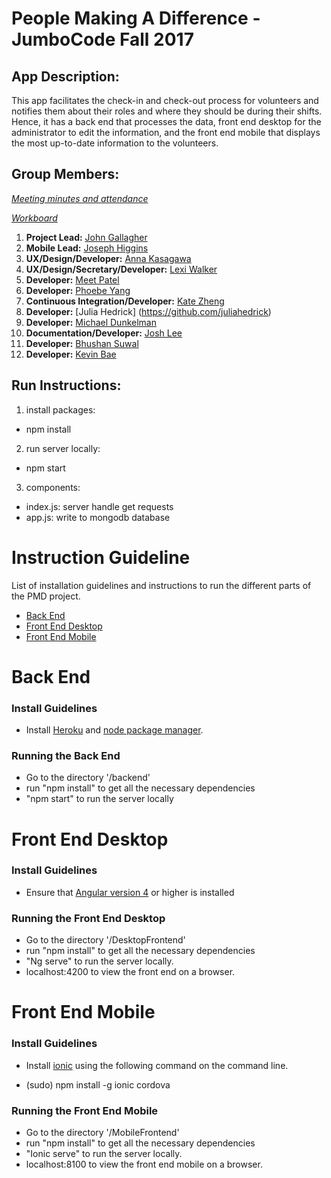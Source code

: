 # People Making A Difference - JumboCode Fall 2017

## App Description:

This app facilitates the check-in and check-out process for volunteers and notifies them about their roles and where they should be during their shifts. Hence, it has a back end that processes the data, front end desktop for the administrator to edit the information, and the front end mobile that displays the most up-to-date information to the volunteers.

## Group Members:
*[Meeting minutes and attendance](https://docs.google.com/document/d/1N00NRzfpxZeS0YZdeWgylskesGnfoaIyY7nKHNsEuiQ/edit?ts=59dc25a2)*

*[Workboard](https://trello.com/b/IyjLEkna/jumbocode-2017-pmd)*

1. **Project Lead:** [John Gallagher](http://www.johnjamesgallagher.com/)
2. **Mobile Lead:** [Joseph Higgins](https://adma.re/)
3. **UX/Design/Developer:** [Anna Kasagawa](http://kasagawa.github.io)
4. **UX/Design/Secretary/Developer:** [Lexi Walker](https://github.com/lexi-walker)
5. **Developer:** [Meet Patel](https://github.com/Meetia)
6. **Developer:** [Phoebe Yang](https://yyang08.github.io)
7. **Continuous Integration/Developer:** [Kate Zheng](https://github.com/katepx2015)
8. **Developer:** [Julia Hedrick] (https://github.com/juliahedrick) 
9. **Developer:** [Michael Dunkelman](https://github.com/mdunkelman)
10. **Documentation/Developer:** [Josh Lee](http://joshleetufts.com/)
11. **Developer:** [Bhushan Suwal](https://github.com/bsuwal)
12. **Developer:** [Kevin Bae](https://github.com/kevinbae15)

## Run Instructions:
1. install packages:
- npm install

2. run server locally:
- npm start

3. components:
- index.js: server handle get requests
- app.js: write to mongodb database

# Instruction Guideline

List of installation guidelines and instructions to run the different parts of the PMD project.

* [Back End](#back-end)
* [Front End Desktop](#front-end-desktop)
* [Front End Mobile](#front-end-mobile)

# Back End

### Install Guidelines

* Install [Heroku](https://devcenter.heroku.com/articles/getting-started-with-nodejs#set-up) and [node package manager](https://www.npmjs.com/get-npm?utm_source=house&utm_medium=homepage&utm_campaign=free%20orgs&utm_term=Install%20npm).

### Running the Back End
* Go to the directory '/backend'
* run "npm install" to get all the necessary dependencies
* "npm start" to run the server locally

# Front End Desktop

### Install Guidelines

* Ensure that [Angular version 4](https://angular.io/guide/quickstart) or higher is installed

### Running the Front End Desktop
* Go to the directory '/DesktopFrontend'
* run "npm install" to get all the necessary dependencies
* "Ng serve" to run the server locally.
* localhost:4200 to view the front end on a browser.

# Front End Mobile

### Install Guidelines

* Install [ionic](https://ionicframework.com/docs/intro/installation/) using the following command on the command line.
- (sudo) npm install -g ionic cordova

### Running the Front End Mobile
* Go to the directory '/MobileFrontend'
* run "npm install" to get all the necessary dependencies
* "Ionic serve" to run the server locally.
* localhost:8100 to view the front end mobile on a browser.

